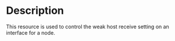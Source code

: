 # Description

This resource is used to control the weak host receive setting on an interface for a node.
